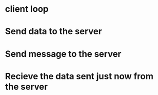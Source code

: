 # client loop
# Send data to the server
# Send message to the server
# Recieve the data sent just now from the server
